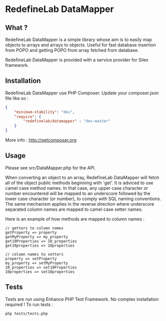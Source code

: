 RedefineLab DataMapper
======================

What ?
------

RedefineLab DataMapper is a simple library whose aim is to easily map objects
to arrays and arrays to objects. Useful for fast database insertion from POPO
and getting POPO from array fetched from database.

RedefineLab DataMapper is provided with a service provider for Silex framework.

Installation
------------

RedefineLab DataMapper use PHP Composer.
Update your composer.json file like so :

```json
{
    "minimum-stability": "dev",
    "require": {
        "redefinelab/datamapper" : "dev-master"
    }
}
```

More info : http://getcomposer.org

Usage
-----

Please see src/DataMapper.php for the API.

When converting an object to an array, RedefineLab DataMapper will fetch
all of the object public methods beginning with 'get'. It is adviced to use
camel case method names. In that case, any upper case character or number
encountered will be mapped to an underscore followed by the lower case
character (or number), to comply with SQL naming conventions.
The same mechanism applies in the reverse direction where underscore
separated column names are mapped to camel case setter names.

Here is an example of how methods are mapped to column names :

```text
// getters to column names
getProperty => property
getMyProperty => my_property
get10Properties => 10_properties
get10properties => 10properties

// column names to setters
property => setProperty
my_property => setMyProperty
10_properties => set10Properties
10properties => set10properties
```



Tests
-----

Tests are run using Enhance PHP Test Framework. No complex installation
required ! To run tests :

```bash
php tests/tests.php
```